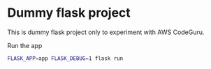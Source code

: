 # Dummy flask project

This is dummy flask project only to experiment with AWS CodeGuru.

Run the app
```bash
FLASK_APP=app FLASK_DEBUG=1 flask run
```
